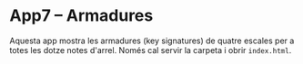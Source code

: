 # App7 – Armadures

Aquesta app mostra les armadures (key signatures) de quatre escales per a totes les dotze notes d'arrel. Només cal servir la carpeta i obrir `index.html`.
